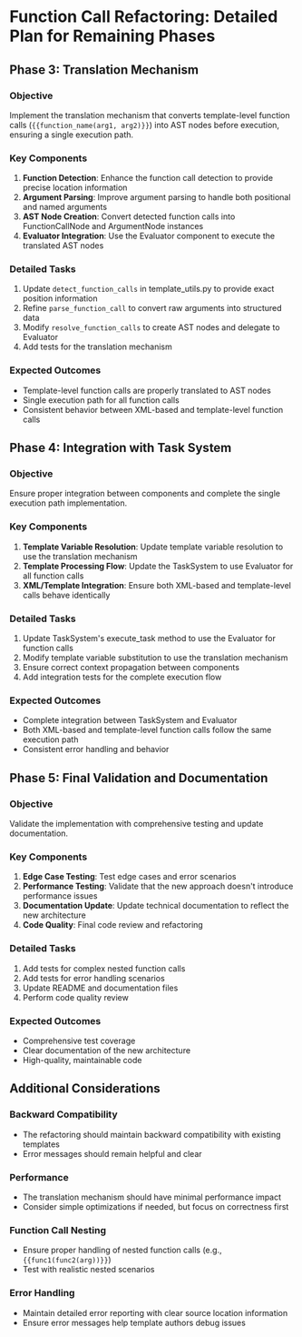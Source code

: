 # Function Call Refactoring: Detailed Plan for Remaining Phases

## Phase 3: Translation Mechanism

### Objective
Implement the translation mechanism that converts template-level function calls (`{{function_name(arg1, arg2)}}`) into AST nodes before execution, ensuring a single execution path.

### Key Components
1. **Function Detection**: Enhance the function call detection to provide precise location information
2. **Argument Parsing**: Improve argument parsing to handle both positional and named arguments
3. **AST Node Creation**: Convert detected function calls into FunctionCallNode and ArgumentNode instances
4. **Evaluator Integration**: Use the Evaluator component to execute the translated AST nodes

### Detailed Tasks
1. Update `detect_function_calls` in template_utils.py to provide exact position information
2. Refine `parse_function_call` to convert raw arguments into structured data
3. Modify `resolve_function_calls` to create AST nodes and delegate to Evaluator
4. Add tests for the translation mechanism

### Expected Outcomes
- Template-level function calls are properly translated to AST nodes
- Single execution path for all function calls
- Consistent behavior between XML-based and template-level function calls

## Phase 4: Integration with Task System

### Objective
Ensure proper integration between components and complete the single execution path implementation.

### Key Components
1. **Template Variable Resolution**: Update template variable resolution to use the translation mechanism
2. **Template Processing Flow**: Update the TaskSystem to use Evaluator for all function calls
3. **XML/Template Integration**: Ensure both XML-based and template-level calls behave identically

### Detailed Tasks
1. Update TaskSystem's execute_task method to use the Evaluator for function calls
2. Modify template variable substitution to use the translation mechanism
3. Ensure correct context propagation between components
4. Add integration tests for the complete execution flow

### Expected Outcomes
- Complete integration between TaskSystem and Evaluator
- Both XML-based and template-level function calls follow the same execution path
- Consistent error handling and behavior

## Phase 5: Final Validation and Documentation

### Objective
Validate the implementation with comprehensive testing and update documentation.

### Key Components
1. **Edge Case Testing**: Test edge cases and error scenarios
2. **Performance Testing**: Validate that the new approach doesn't introduce performance issues
3. **Documentation Update**: Update technical documentation to reflect the new architecture
4. **Code Quality**: Final code review and refactoring

### Detailed Tasks
1. Add tests for complex nested function calls
2. Add tests for error handling scenarios
3. Update README and documentation files
4. Perform code quality review

### Expected Outcomes
- Comprehensive test coverage
- Clear documentation of the new architecture
- High-quality, maintainable code

## Additional Considerations

### Backward Compatibility
- The refactoring should maintain backward compatibility with existing templates
- Error messages should remain helpful and clear

### Performance
- The translation mechanism should have minimal performance impact
- Consider simple optimizations if needed, but focus on correctness first

### Function Call Nesting
- Ensure proper handling of nested function calls (e.g., `{{func1(func2(arg))}}`)
- Test with realistic nested scenarios

### Error Handling
- Maintain detailed error reporting with clear source location information
- Ensure error messages help template authors debug issues
